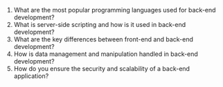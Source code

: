 

1. What are the most popular programming languages used for back-end development?
2. What is server-side scripting and how is it used in back-end development?
3. What are the key differences between front-end and back-end development?
4. How is data management and manipulation handled in back-end development?
5. How do you ensure the security and scalability of a back-end application?